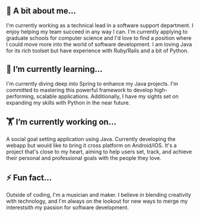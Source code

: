## 🔭 A bit about me...
I'm currently working as a technical lead in a software support department. I enjoy helping my team succeed in any way I can. I'm currently applying to graduate schools for computer science and I'd love to find a position where I could move more into the world of software development. I am loving Java for its rich toolset but have experience with Ruby/Rails and a bit of Python.

## 🌱 I’m currently learning...
I'm currently diving deep into Spring to enhance my Java projects. I'm committed to mastering this powerful framework to develop high-performing, scalable applications. Additionally, I have my sights set on expanding my skills with Python in the near future.

## 🏋️ I’m currently working on...
A social goal setting application using Java. Currently developing the webapp but would like to bring it cross platform on Android/iOS. It's a project that's close to my heart, aiming to help users set, track, and achieve their personal and professional goals with the people they love. 

## ⚡ Fun fact...
Outside of coding, I'm a musician and maker. I believe in blending creativity with technology, and I'm always on the lookout for new ways to merge my interestsith my passion for software development.
